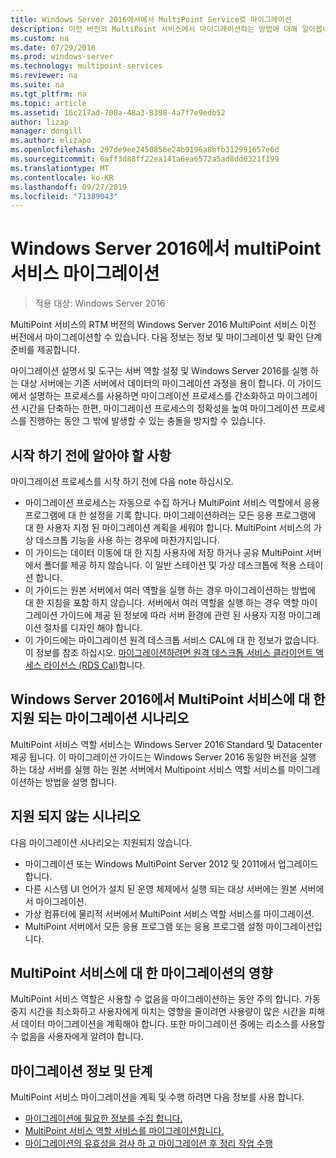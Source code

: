 ```yaml
---
title: Windows Server 2016에서에서 MultiPoint Service로 마이그레이션
description: 이전 버전의 MultiPoint 서비스에서 마이그레이션하는 방법에 대해 알아봅니다.
ms.custom: na
ms.date: 07/29/2016
ms.prod: windows-server
ms.technology: multipoint-services
ms.reviewer: na
ms.suite: na
ms.tgt_pltfrm: na
ms.topic: article
ms.assetid: 16c217ad-700a-48a3-8398-4a7f7e9edb52
author: lizap
manager: dongill
ms.author: elizapo
ms.openlocfilehash: 297de9ee2450856e24b9196a8bfb312991657e6d
ms.sourcegitcommit: 6aff3d88ff22ea141a6ea6572a5ad8dd6321f199
ms.translationtype: MT
ms.contentlocale: ko-KR
ms.lasthandoff: 09/27/2019
ms.locfileid: "71389043"
---
```

# <a name="multipoint-services-migration-in-windows-server-2016"></a>Windows Server 2016에서 multiPoint 서비스 마이그레이션
>적용 대상: Windows Server 2016

MultiPoint 서비스의 RTM 버전의 Windows Server 2016 MultiPoint 서비스 이전 버전에서 마이그레이션할 수 있습니다. 다음 정보는 정보 및 마이그레이션 및 확인 단계 준비를 제공합니다.

마이그레이션 설명서 및 도구는 서버 역할 설정 및 Windows Server 2016를 실행 하는 대상 서버에는 기존 서버에서 데이터의 마이그레이션 과정을 용이 합니다. 이 가이드에서 설명하는 프로세스를 사용하면 마이그레이션 프로세스를 간소화하고 마이그레이션 시간을 단축하는 한편, 마이그레이션 프로세스의 정확성을 높여 마이그레이션 프로세스를 진행하는 동안 그 밖에 발생할 수 있는 충돌을 방지할 수 있습니다. 

## <a name="what-to-know-before-you-begin"></a>시작 하기 전에 알아야 할 사항
마이그레이션 프로세스를 시작 하기 전에 다음 note 하십시오.

- 마이그레이션 프로세스는 자동으로 수집 하거나 MultiPoint 서비스 역할에서 응용 프로그램에 대 한 설정을 기록 합니다. 마이그레이션하려는 모든 응용 프로그램에 대 한 사용자 지정 된 마이그레이션 계획을 세워야 합니다. MultiPoint 서비스의 가상 데스크톱 기능을 사용 하는 경우에 마찬가지입니다.
- 이 가이드는 데이터 이동에 대 한 지침 사용자에 저장 하거나 공유 MultiPoint 서버에서 폴더를 제공 하지 않습니다. 이 일반 스테이션 및 가상 데스크톱에 적용 스테이션 합니다.
- 이 가이드는 원본 서버에서 여러 역할을 실행 하는 경우 마이그레이션하는 방법에 대 한 지침을 포함 하지 않습니다. 서버에서 여러 역할을 실행 하는 경우 역할 마이그레이션 가이드에 제공 된 정보에 따라 서버 환경에 관련 된 사용자 지정 마이그레이션 절차를 디자인 해야 합니다.
- 이 가이드에는 마이그레이션 원격 데스크톱 서비스 CAL에 대 한 정보가 없습니다. 이 정보를 참조 하십시오. [마이그레이션하려면 원격 데스크톱 서비스 클라이언트 액세스 라이선스 (RDS Cal)](https://technet.microsoft.com/library/dd851844.aspx)합니다.

## <a name="supported-migration-scenarios-for-multipoint-services-in-windows-server-2016"></a>Windows Server 2016에서 MultiPoint 서비스에 대 한 지원 되는 마이그레이션 시나리오
MultiPoint 서비스 역할 서비스는 Windows Server 2016 Standard 및 Datacenter 제공 됩니다. 이 마이그레이션 가이드는 Windows Server 2016 동일한 버전을 실행 하는 대상 서버를 실행 하는 원본 서버에서 Multipoint 서비스 역할 서비스를 마이그레이션하는 방법을 설명 합니다.

## <a name="scenarios-that-are-not-supported"></a>지원 되지 않는 시나리오

다음 마이그레이션 시나리오는 지원되지 않습니다.

- 마이그레이션 또는 Windows MultiPoint Server 2012 및 2011에서 업그레이드 합니다.
- 다른 시스템 UI 언어가 설치 된 운영 체제에서 실행 되는 대상 서버에는 원본 서버에서 마이그레이션.
- 가상 컴퓨터에 물리적 서버에서 MultiPoint 서비스 역할 서비스를 마이그레이션.
- MultiPoint 서버에서 모든 응용 프로그램 또는 응용 프로그램 설정 마이그레이션입니다.

## <a name="the-impact-of-migration-on-multipoint-services"></a>MultiPoint 서비스에 대 한 마이그레이션의 영향
MultiPoint 서비스 역할은 사용할 수 없음을 마이그레이션하는 동안 주의 합니다. 가동 중지 시간을 최소화하고 사용자에게 미치는 영향을 줄이려면 사용량이 많은 시간을 피해서 데이터 마이그레이션을 계획해야 합니다. 또한 마이그레이션 중에는 리소스를 사용할 수 없음을 사용자에게 알려야 합니다.

## <a name="migration-information-and-steps"></a>마이그레이션 정보 및 단계
MultiPoint 서비스 마이그레이션을 계획 및 수행 하려면 다음 정보를 사용 합니다.

- [마이그레이션에 필요한 정보를 수집 합니다.](multipoint-services-migration-preparation.md)
- [MultiPoint 서비스 역할 서비스를 마이그레이션합니다.](multipoint-services-migration-steps.md)
- [마이그레이션의 유효성을 검사 하 고 마이그레이션 후 정리 작업 수행](multipoint-services-post-migration-steps.md)